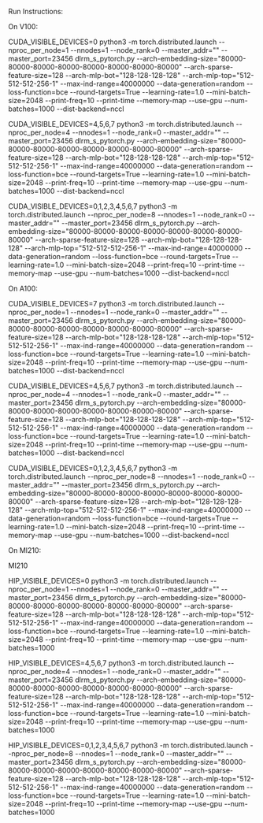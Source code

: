 Run Instructions:

On V100:

CUDA_VISIBLE_DEVICES=0 python3 -m torch.distributed.launch --nproc_per_node=1 --nnodes=1 --node_rank=0 --master_addr="" --master_port=23456  dlrm_s_pytorch.py --arch-embedding-size="80000-80000-80000-80000-80000-80000-80000-80000" --arch-sparse-feature-size=128 --arch-mlp-bot="128-128-128-128" --arch-mlp-top="512-512-512-256-1" --max-ind-range=40000000 --data-generation=random --loss-function=bce --round-targets=True --learning-rate=1.0 --mini-batch-size=2048 --print-freq=10 --print-time --memory-map --use-gpu --num-batches=1000 --dist-backend=nccl


CUDA_VISIBLE_DEVICES=4,5,6,7 python3 -m torch.distributed.launch --nproc_per_node=4 --nnodes=1 --node_rank=0 --master_addr="" --master_port=23456  dlrm_s_pytorch.py --arch-embedding-size="80000-80000-80000-80000-80000-80000-80000-80000" --arch-sparse-feature-size=128 --arch-mlp-bot="128-128-128-128" --arch-mlp-top="512-512-512-256-1" --max-ind-range=40000000 --data-generation=random --loss-function=bce --round-targets=True --learning-rate=1.0 --mini-batch-size=2048 --print-freq=10 --print-time --memory-map --use-gpu --num-batches=1000 --dist-backend=nccl

CUDA_VISIBLE_DEVICES=0,1,2,3,4,5,6,7 python3 -m torch.distributed.launch --nproc_per_node=8 --nnodes=1 --node_rank=0 --master_addr="" --master_port=23456  dlrm_s_pytorch.py --arch-embedding-size="80000-80000-80000-80000-80000-80000-80000-80000" --arch-sparse-feature-size=128 --arch-mlp-bot="128-128-128-128" --arch-mlp-top="512-512-512-256-1" --max-ind-range=40000000 --data-generation=random --loss-function=bce --round-targets=True --learning-rate=1.0 --mini-batch-size=2048 --print-freq=10 --print-time --memory-map --use-gpu --num-batches=1000 --dist-backend=nccl


On A100:

CUDA_VISIBLE_DEVICES=7 python3 -m torch.distributed.launch --nproc_per_node=1 --nnodes=1 --node_rank=0 --master_addr="" --master_port=23456  dlrm_s_pytorch.py --arch-embedding-size="80000-80000-80000-80000-80000-80000-80000-80000" --arch-sparse-feature-size=128 --arch-mlp-bot="128-128-128-128" --arch-mlp-top="512-512-512-256-1" --max-ind-range=40000000 --data-generation=random --loss-function=bce --round-targets=True --learning-rate=1.0 --mini-batch-size=2048 --print-freq=10 --print-time --memory-map --use-gpu --num-batches=1000 --dist-backend=nccl

CUDA_VISIBLE_DEVICES=4,5,6,7 python3 -m torch.distributed.launch --nproc_per_node=4 --nnodes=1 --node_rank=0 --master_addr="" --master_port=23456  dlrm_s_pytorch.py --arch-embedding-size="80000-80000-80000-80000-80000-80000-80000-80000" --arch-sparse-feature-size=128 --arch-mlp-bot="128-128-128-128" --arch-mlp-top="512-512-512-256-1" --max-ind-range=40000000 --data-generation=random --loss-function=bce --round-targets=True --learning-rate=1.0 --mini-batch-size=2048 --print-freq=10 --print-time --memory-map --use-gpu --num-batches=1000 --dist-backend=nccl


CUDA_VISIBLE_DEVICES=0,1,2,3,4,5,6,7 python3 -m torch.distributed.launch --nproc_per_node=8 --nnodes=1 --node_rank=0 --master_addr="" --master_port=23456  dlrm_s_pytorch.py --arch-embedding-size="80000-80000-80000-80000-80000-80000-80000-80000" --arch-sparse-feature-size=128 --arch-mlp-bot="128-128-128-128" --arch-mlp-top="512-512-512-256-1" --max-ind-range=40000000 --data-generation=random --loss-function=bce --round-targets=True --learning-rate=1.0 --mini-batch-size=2048 --print-freq=10 --print-time --memory-map --use-gpu --num-batches=1000 --dist-backend=nccl


On MI210:

MI210 

HIP_VISIBLE_DEVICES=0 python3 -m torch.distributed.launch --nproc_per_node=1 --nnodes=1 --node_rank=0 --master_addr="" --master_port=23456  dlrm_s_pytorch.py --arch-embedding-size="80000-80000-80000-80000-80000-80000-80000-80000" --arch-sparse-feature-size=128 --arch-mlp-bot="128-128-128-128" --arch-mlp-top="512-512-512-256-1" --max-ind-range=40000000 --data-generation=random --loss-function=bce --round-targets=True --learning-rate=1.0 --mini-batch-size=2048 --print-freq=10 --print-time --memory-map --use-gpu --num-batches=1000

HIP_VISIBLE_DEVICES=4,5,6,7 python3 -m torch.distributed.launch --nproc_per_node=4 --nnodes=1 --node_rank=0 --master_addr="" --master_port=23456  dlrm_s_pytorch.py --arch-embedding-size="80000-80000-80000-80000-80000-80000-80000-80000" --arch-sparse-feature-size=128 --arch-mlp-bot="128-128-128-128" --arch-mlp-top="512-512-512-256-1" --max-ind-range=40000000 --data-generation=random --loss-function=bce --round-targets=True --learning-rate=1.0 --mini-batch-size=2048 --print-freq=10 --print-time --memory-map --use-gpu --num-batches=1000


HIP_VISIBLE_DEVICES=0,1,2,3,4,5,6,7 python3 -m torch.distributed.launch --nproc_per_node=8 --nnodes=1 --node_rank=0 --master_addr="" --master_port=23456  dlrm_s_pytorch.py --arch-embedding-size="80000-80000-80000-80000-80000-80000-80000-80000" --arch-sparse-feature-size=128 --arch-mlp-bot="128-128-128-128" --arch-mlp-top="512-512-512-256-1" --max-ind-range=40000000 --data-generation=random --loss-function=bce --round-targets=True --learning-rate=1.0 --mini-batch-size=2048 --print-freq=10 --print-time --memory-map --use-gpu --num-batches=1000 
